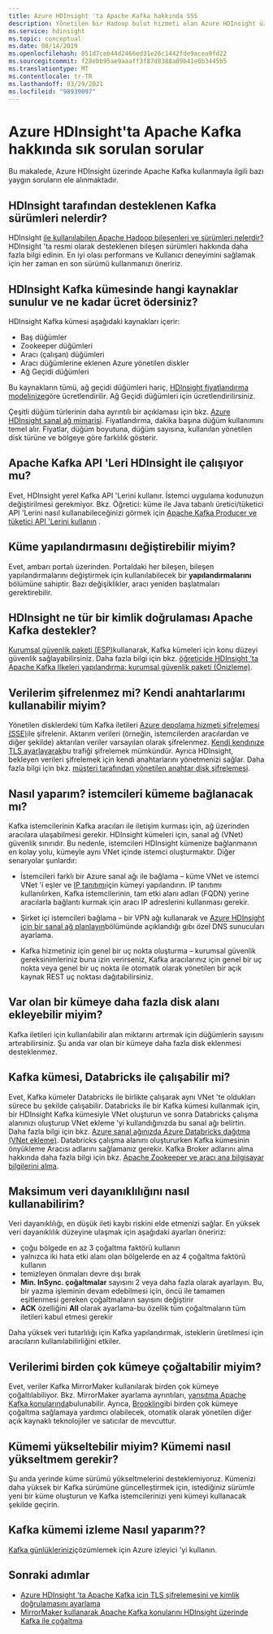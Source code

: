 ```yaml
---
title: Azure HDInsight 'ta Apache Kafka hakkında SSS
description: Yönetilen bir Hadoop bulut hizmeti olan Azure HDInsight üzerinde Apache Kafka hakkında sık sorulan soruların yanıtlarını alın.
ms.service: hdinsight
ms.topic: conceptual
ms.date: 08/14/2019
ms.openlocfilehash: 851d7ceb44d2466ed31e26c1442fde9acea9fd22
ms.sourcegitcommit: f28ebb95ae9aaaff3f87d8388a09b41e0b3445b5
ms.translationtype: MT
ms.contentlocale: tr-TR
ms.lasthandoff: 03/29/2021
ms.locfileid: "98939097"
---
```

# <a name="frequently-asked-questions-about-apache-kafka-in-azure-hdinsight"></a>Azure HDInsight'ta Apache Kafka hakkında sık sorulan sorular

Bu makalede, Azure HDInsight üzerinde Apache Kafka kullanmayla ilgili bazı yaygın soruların ele alınmaktadır.

## <a name="what-kafka-versions-are-supported-by-hdinsight"></a>HDInsight tarafından desteklenen Kafka sürümleri nelerdir?

HDInsight [ile kullanılabilen Apache Hadoop bileşenleri ve sürümleri nelerdir?](../hdinsight-component-versioning.md#supported-hdinsight-versions)HDInsight 'ta resmi olarak desteklenen bileşen sürümleri hakkında daha fazla bilgi edinin. En iyi olası performans ve Kullanıcı deneyimini sağlamak için her zaman en son sürümü kullanmanızı öneririz.

## <a name="what-resources-are-provided-in-an-hdinsight-kafka-cluster-and-what-resources-am-i-charged-for"></a>HDInsight Kafka kümesinde hangi kaynaklar sunulur ve ne kadar ücret ödersiniz?

HDInsight Kafka kümesi aşağıdaki kaynakları içerir:

* Baş düğümler
* Zookeeper düğümleri
* Aracı (çalışan) düğümleri 
* Aracı düğümlerine eklenen Azure yönetilen diskler
* Ağ Geçidi düğümleri

Bu kaynakların tümü, ağ geçidi düğümleri hariç, [HDInsight fiyatlandırma modelinize](https://azure.microsoft.com/pricing/details/hdinsight/)göre ücretlendirilir. Ağ Geçidi düğümleri için ücretlendirilirsiniz.

Çeşitli düğüm türlerinin daha ayrıntılı bir açıklaması için bkz. [Azure HDInsight sanal ağ mimarisi](../hdinsight-virtual-network-architecture.md). Fiyatlandırma, dakika başına düğüm kullanımını temel alır. Fiyatlar, düğüm boyutuna, düğüm sayısına, kullanılan yönetilen disk türüne ve bölgeye göre farklılık gösterir.

## <a name="do-apache-kafka-apis-work-with-hdinsight"></a>Apache Kafka API 'Leri HDInsight ile çalışıyor mu?

Evet, HDInsight yerel Kafka API 'Lerini kullanır. İstemci uygulama kodunuzun değiştirilmesi gerekmiyor. Bkz. Öğretici: küme ile Java tabanlı üretici/tüketici API 'Lerini nasıl kullanabileceğinizi görmek için [Apache Kafka Producer ve tüketici API 'Lerini kullanın](./apache-kafka-producer-consumer-api.md) .

## <a name="can-i-change-cluster-configurations"></a>Küme yapılandırmasını değiştirebilir miyim?

Evet, ambarı portalı üzerinden. Portaldaki her bileşen, bileşen yapılandırmalarını değiştirmek için kullanılabilecek bir **yapılandırmalarını** bölümüne sahiptir. Bazı değişiklikler, aracı yeniden başlatmaları gerektirebilir.

## <a name="what-type-of-authentication-does-hdinsight-support-for-apache-kafka"></a>HDInsight ne tür bir kimlik doğrulaması Apache Kafka destekler?

[Kurumsal güvenlik paketi (ESP)](../domain-joined/apache-domain-joined-architecture.md)kullanarak, Kafka kümeleri için konu düzeyi güvenlik sağlayabilirsiniz. Daha fazla bilgi için bkz. [öğreticide HDInsight 'ta Apache Kafka Ilkeleri yapılandırma: kurumsal güvenlik paketi (Önizleme)](../domain-joined/apache-domain-joined-run-kafka.md).

## <a name="is-my-data-encrypted-can-i-use-my-own-keys"></a>Verilerim şifrelenmez mi? Kendi anahtarlarımı kullanabilir miyim?

Yönetilen disklerdeki tüm Kafka iletileri [Azure depolama hizmeti şifrelemesi (SSE)](../../storage/common/storage-service-encryption.md)ile şifrelenir. Aktarım verileri (örneğin, istemcilerden aracılardan ve diğer şekilde) aktarılan veriler varsayılan olarak şifrelenmez. [Kendi kendınıze TLS ayarlayarak](./apache-kafka-ssl-encryption-authentication.md)bu trafiği şifrelemek mümkündür. Ayrıca HDInsight, bekleyen verileri şifrelemek için kendi anahtarlarını yönetmenizi sağlar. Daha fazla bilgi için bkz. [müşteri tarafından yönetilen anahtar disk şifrelemesi](../disk-encryption.md).

## <a name="how-do-i-connect-clients-to-my-cluster"></a>Nasıl yaparım? istemcileri kümeme bağlanacak mı?

Kafka istemcilerinin Kafka aracıları ile iletişim kurması için, ağ üzerinden aracılara ulaşabilmesi gerekir. HDInsight kümeleri için, sanal ağ (VNet) güvenlik sınırıdır. Bu nedenle, istemcileri HDInsight kümenize bağlanmanın en kolay yolu, kümeyle aynı VNet içinde istemci oluşturmaktır. Diğer senaryolar şunlardır:

* İstemcileri farklı bir Azure sanal ağı ile bağlama – küme VNet ve istemci VNet 'i eşler ve [IP tanıtımı](apache-kafka-connect-vpn-gateway.md#configure-kafka-for-ip-advertising)için kümeyi yapılandırın. IP tanıtımı kullanılırken, Kafka istemcilerinin, tam etki alanı adları (FQDN) yerine aracılarla bağlantı kurmak için aracı IP adreslerini kullanması gerekir.

* Şirket içi istemcileri bağlama – bir VPN ağı kullanarak ve [Azure HDInsight için bir sanal ağ planlayın](../hdinsight-plan-virtual-network-deployment.md)bölümünde açıklandığı gıbı özel DNS sunucuları ayarlama.

* Kafka hizmetiniz için genel bir uç nokta oluşturma – kurumsal güvenlik gereksinimleriniz buna izin verirseniz, Kafka aracılarınız için genel bir uç nokta veya genel bir uç nokta ile otomatik olarak yönetilen bir açık kaynak REST uç noktası dağıtabilirsiniz.

## <a name="can-i-add-more-disk-space-on-an-existing-cluster"></a>Var olan bir kümeye daha fazla disk alanı ekleyebilir miyim?

Kafka iletileri için kullanılabilir alan miktarını artırmak için düğümlerin sayısını artırabilirsiniz. Şu anda var olan bir kümeye daha fazla disk eklenmesi desteklenmez.

## <a name="can-a-kafka-cluster-work-with-databricks"></a>Kafka kümesi, Databricks ile çalışabilir mi? 

Evet, Kafka kümeler Databricks ile birlikte çalışarak aynı VNet 'te oldukları sürece bu şekilde çalışabilir. Databricks ile bir Kafka kümesi kullanmak için, bir HDInsight Kafka kümesiyle VNet oluşturun ve sonra Databricks çalışma alanınızı oluşturup VNet ekleme 'yi kullandığınızda bu sanal ağı belirtin. Daha fazla bilgi için bkz. [Azure sanal ağınızda Azure Databricks dağıtma (VNet ekleme)](/azure/databricks/administration-guide/cloud-configurations/azure/vnet-inject). Databricks çalışma alanını oluştururken Kafka kümesinin önyükleme Aracısı adlarını sağlamanız gerekir. Kafka Broker adlarını alma hakkında daha fazla bilgi için bkz. [Apache Zookeeper ve aracı ana bilgisayar bilgilerini alma](./apache-kafka-get-started.md#getkafkainfo).

## <a name="how-can-i-have-maximum-data-durability"></a>Maksimum veri dayanıklılığını nasıl kullanabilirim?

Veri dayanıklılığı, en düşük ileti kaybı riskini elde etmenizi sağlar. En yüksek veri dayanıklılık düzeyine ulaşmak için aşağıdaki ayarları öneririz:

* çoğu bölgede en az 3 çoğaltma faktörü kullanın
* yalnızca iki hata etki alanı olan bölgelerde en az 4 çoğaltma faktörü kullanın
* temizleyen önmaları devre dışı bırak
* **Min. InSync. çoğaltmalar** sayısını 2 veya daha fazla olarak ayarlayın. Bu, bir yazma işleminin devam edebilmesi için, öncü ile tamamen eşitlenmesi gereken çoğaltmaların sayısını değiştirir
* **ACK** özelliğini **All** olarak ayarlama-bu özellik tüm çoğaltmaların tüm iletileri kabul etmesi gerekir

Daha yüksek veri tutarlılığı için Kafka yapılandırmak, isteklerin üretilmesi için aracıların kullanılabilirliğini etkiler.

## <a name="can-i-replicate-my-data-to-multiple-clusters"></a>Verilerimi birden çok kümeye çoğaltabilir miyim?

Evet, veriler Kafka MirrorMaker kullanılarak birden çok kümeye çoğaltılabiliyor. Bkz. MirrorMaker ayarlama ayrıntıları, [yansıtma Apache Kafka konularında](apache-kafka-mirroring.md)bulunabilir. Ayrıca, [Brooklin](https://github.com/linkedin/Brooklin/)gibi birden çok kümeye çoğaltma sağlamaya yardımcı olabilecek, otomatik olarak yönetilen diğer açık kaynaklı teknolojiler ve satıcılar de mevcuttur.

## <a name="can-i-upgrade-my-cluster-how-should-i-upgrade-my-cluster"></a>Kümemi yükseltebilir miyim? Kümemi nasıl yükseltmem gerekir?

Şu anda yerinde küme sürümü yükseltmelerini desteklemiyoruz. Kümenizi daha yüksek bir Kafka sürümüne güncelleştirmek için, istediğiniz sürümle yeni bir küme oluşturun ve Kafka istemcilerinizi yeni kümeyi kullanacak şekilde geçirin.

## <a name="how-do-i-monitor-my-kafka-cluster"></a>Kafka kümemi izleme Nasıl yaparım??

[Kafka günlüklerinizi](./apache-kafka-log-analytics-operations-management.md)çözümlemek için Azure izleyici 'yi kullanın.

## <a name="next-steps"></a>Sonraki adımlar

* [Azure HDInsight 'ta Apache Kafka için TLS şifrelemesini ve kimlik doğrulamasını ayarlama](./apache-kafka-ssl-encryption-authentication.md)
* [MirrorMaker kullanarak Apache Kafka konularını HDInsight üzerinde Kafka ile çoğaltma](./apache-kafka-mirroring.md)
